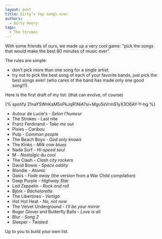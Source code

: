 ```yaml
---
layout: post
title: Dirty’s top songs ever
authors:
  - Dirty Henry
tags:
  - The Strokes
---
```


With some friends of ours, we made up a very cool game: "pick the songs that
would make the best 80 minutes of music ever".

The rules are simple:

- don’t pick more than one song for a single artist;
- try not to pick the best song of each of your favorite bands, just pick the
  best songs ever! (who cares of the band has made only one good song!!!).

Here is the first draft of my list: (that can evolve, of course)

{% spotify 21naYSWnKaM5xPkJqR1NiA?si=Mgu5sVrmS1yX3O6AY-Y-hg %}

- Autour de Lucie's - _Selon l'humeur_
- The Strokes - Last nite
- Franz Ferdinand - _Take me out_
- Pixies - _Caribou_
- Pulp - _Common people_
- The Beach Boys - _God only knows_
- The Kinks - _Milk cow blues_
- Nada Surf - _Hi-speed soul_
- M - _Nostalgic du cool_
- The Clash - _Clash city rockers_
- David Bowie - _Space oddity_
- Blondie - _Atomic_
- Oasis - _Fade away_ (the version from a War Child compilation)
- Deep Purple - _Highway Star_
- Led Zeppelin - _Rock and roll_
- Björk - _Bachelorette_
- The Libertines - _Vertigo_
- Hot Hot Heat - _No, not now_
- The Velvet Underground - _I'll be your mirror_
- Roger Glover and Butterfly Balls - _Love is all_
- Blur - _Song 2_
- Sleeper - _Twisted_

Up to you to build your own list.
